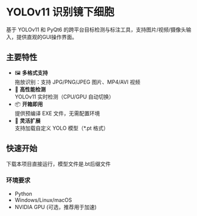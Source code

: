 # YOLOv11 识别镜下细胞

基于 YOLOv11 和 PyQt6 的跨平台目标检测与标注工具，支持图片/视频/摄像头输入，提供直观的GUI操作界面。

## 主要特性

- 🖼️ **多格式支持**  
  拖放识别：支持 JPG/PNG/JPEG 图片、MP4/AVI 视频
- 🚀 **高性能检测**  
  YOLOv11 实时检测（CPU/GPU 自动切换）
- 📦 **开箱即用**  
  提供预编译 EXE 文件，无需配置环境
- 🔧 **灵活扩展**  
  支持加载自定义 YOLO 模型（*.pt 格式）

## 快速开始
下载本项目直接运行，模型文件是.bt后缀文件

### 环境要求

- Python
- Windows/Linux/macOS
- NVIDIA GPU (可选，推荐用于加速)
